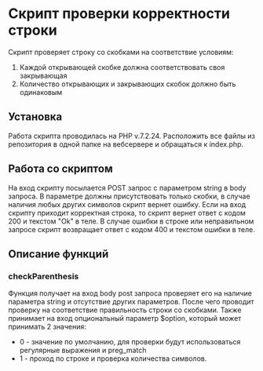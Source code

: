 # Скрипт проверки корректности строки
Скрипт проверяет строку со скобками на соответствие условиям: 
1) Каждой открывающей скобке должна соответствовать своя закрывающая
2) Количество открывающих и закрывающих скобок должно быть одинаковым

## Установка
Работа скрипта проводилась на PHP v.7.2.24. Расположить все файлы из репозитория в одной папке на вебсервере и обращаться к index.php.

## Работа со скриптом
На вход скрипту посылается POST запрос с параметром string в body запроса. В параметре должны присутствовать только скобки, в случае наличия любых других символов скрипт вернет ошибку.
Если на вход скрипту приходит корректная строка, то скрипт вернет ответ с кодом 200 и текстом "Ok" в теле.
В случае ошибки в строке или неправильном запросе скрипт возвращает ответ с кодом 400 и текстом ошибки в теле.

## Описание функций

### checkParenthesis

Функция получает на вход body post запроса проверяет его на наличие параметра string и отсутствие других параметров. После чего проводит проверку на соответствие правильность строки со скобками. 
Также принимает на вход опциональный параметр $option, который может принимать 2 значения:
 - 0 - значение по умолчанию, для проверки будут использоваться регулярные выражения и preg_match
 - 1 - проход по строке и проверка количества символов.